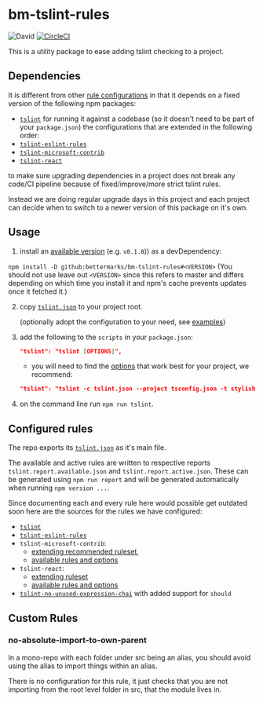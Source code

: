 # bm-tslint-rules

![David](https://david-dm.org/bettermarks/bm-tslint-rules.svg)
[![CircleCI](https://circleci.com/gh/bettermarks/bm-tslint-rules.svg?style=svg)](https://circleci.com/gh/bettermarks/bm-tslint-rules)

This is a utility package to ease adding tslint checking to a project.

## Dependencies

It is different from other [rule configurations](https://github.com/palantir/tslint#custom-rules--plugins) in that it depends on a fixed version of the following npm packages:
* [`tslint`](https://github.com/palantir/tslint) for running it against a codebase (so it doesn't need to be part of your `package.json`)
the configurations that are extended in the following order:
* [`tslint-eslint-rules`](https://github.com/buzinas/tslint-eslint-rules/blob/master/CHANGELOG.md)
* [`tslint-microsoft-contrib`](https://github.com/Microsoft/tslint-microsoft-contrib/wiki/Release-Notes)
* [`tslint-react`](https://github.com/Microsoft/tslint-microsoft-contrib/wiki/Release-Notes)

to make sure upgrading dependencies in a project does not break any code/CI pipeline because of fixed/improve/more strict tslint rules.

Instead we are doing regular upgrade days in this project and each project can decide when to switch to a newer version of this package on it's own.

## Usage

1. install an [available version](https://github.com/bettermarks/bm-tslint-rules/releases) (e.g. `v0.1.0`)) as a devDependency:

`npm install -D github:bettermarks/bm-tslint-rules#<VERSION>`
(You should not use leave out `<VERSION>` since this refers to master and differs depending on which time you install it and npm's cache prevents updates once it fetched it.)

2. copy [`tslint.json`](https://github.com/bettermarks/bm-tslint-rules/blob/master/examples/minimal/tslint.json) to your project root.

   (optionally adopt the configuration to your need, see [examples](https://github.com/bettermarks/bm-tslint-rules/blob/master/examples))

3. add the following to the `scripts` in your `package.json`:
    ```json
    "tslint": "tslint [OPTIONS]",
    ```
   - you will need to find the [options](https://palantir.github.io/tslint/usage/cli/) that work best for your project, we recommend:
   
    ```json
    "tslint": "tslint -c tslint.json --project tsconfig.json -t stylish",
    ```

4. on the command line run `npm run tslint`.

## Configured rules

The repo exports its [`tslint.json`](https://github.com/bettermarks/bm-tslint-rules/blob/master/tslint.json) as it's main file.

The available and active rules are written to respective reports `tslint.report.available.json` and `tslint.report.active.json`.
These can be generated using `npm run report` and will be generated automatically when running `npm version ...`.

Since documenting each and every rule here would possible get outdated soon here are the sources for the rules we have configured:

* [`tslint`](https://palantir.github.io/tslint/rules/)
* [`tslint-eslint-rules`](https://github.com/buzinas/tslint-eslint-rules#rules-copied-from-the-eslint-website)
* `tslint-microsoft-contrib`: 
  - [extending recommended ruleset](https://github.com/Microsoft/tslint-microsoft-contrib/blob/master/recommended_ruleset.js),  
  - [available rules and options](https://github.com/Microsoft/tslint-microsoft-contrib#supported-rules)
* `tslint-react`:
  - [extending ruleset](https://github.com/palantir/tslint-react/blob/master/tslint-react.json)
  - [available rules and options](https://github.com/palantir/tslint-react#rules)
* [`tslint-no-unused-expression-chai`](https://github.com/karfau/tslint-no-unused-expression-chai/tree/should-support#tslint-no-unused-expression-chai) with added support for `should`

## Custom Rules

### no-absolute-import-to-own-parent

In a mono-repo with each folder under src being an alias, 
you should avoid using the alias to import things within an alias.

There is no configuration for this rule, it just checks that you are not importing
from the root level folder in src, that the module lives in.

